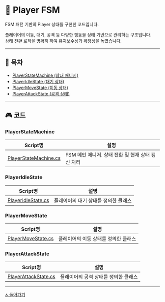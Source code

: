 # 🧭 Player FSM

FSM 패턴 기반의 Player 상태를 구현한 코드입니다.

플레이어의 이동, 대기, 공격 등 다양한 행동을 상태 기반으로 관리하는 구조입니다.  
상태 전환 로직을 명확히 하여 유지보수성과 확장성을 높였습니다.

---

## 📌 목차

- [PlayerStateMachine (상태 매니저)](#playerstatemachine)
- [PlayerIdleState (대기 상태)](#playeridlestate)
- [PlayerMoveState (이동 상태)](#playermovestate)
- [PlayerAttackState (공격 상태)](#playerattackstate)

---

## 🎮 코드

### PlayerStateMachine

| Script명 | 설명 |
|----------|-----|
| [PlayerStateMachine.cs](./Project_Meta/02.Scripts/FSM_Player/StateMachine/PlayerStateMachine.cs) | FSM 메인 매니저. 상태 전환 및 현재 상태 갱신 처리 |

### PlayerIdleState

| Script명 | 설명 |
|----------|-----|
| [PlayerIdleState.cs](./Project_Meta/02.Scripts/FSM_Player/State/PlayerState/PlayerIdleState.cs) | 플레이어의 대기 상태를 정의한 클래스 |

### PlayerMoveState

| Script명 | 설명 |
|----------|-----|
| [PlayerMoveState.cs](./Project_Meta/02.Scripts/FSM_Player/State/PlayerState/PlayerMoveState.cs) | 플레이어의 이동 상태를 정의한 클래스 |

### PlayerAttackState

| Script명 | 설명 |
|----------|-----|
| [PlayerAttackState.cs](./Project_Meta/02.Scripts/FSM_Player/State/PlayerState/PlayerAttackState.cs)  | 플레이어의 공격 상태를 정의한 클래스 |

---

[🔝 돌아가기](#목차)
